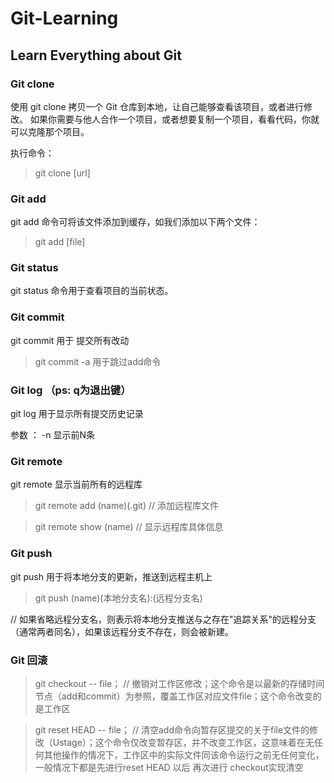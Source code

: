# Git-Learning

## Learn Everything about Git

### Git clone

使用 git clone 拷贝一个 Git 仓库到本地，让自己能够查看该项目，或者进行修改。
如果你需要与他人合作一个项目，或者想要复制一个项目，看看代码，你就可以克隆那个项目。 

执行命令：

> git clone [url]


### Git add

git add 命令可将该文件添加到缓存，如我们添加以下两个文件：

> git add [file]


### Git status

git status 命令用于查看项目的当前状态。


### Git commit

git commit 用于 提交所有改动

> git commit -a 用于跳过add命令


### Git log  （ps: q为退出键）

git log 用于显示所有提交历史记录

参数 ： -n 显示前N条


### Git remote 

git remote 显示当前所有的远程库

> git remote add (name)(.git) // 添加远程库文件

> git remote show (name) // 显示远程库具体信息


### Git push

git push 用于将本地分支的更新，推送到远程主机上

> git push (name)(本地分支名):(远程分支名)

// 如果省略远程分支名，则表示将本地分支推送与之存在"追踪关系"的远程分支（通常两者同名），如果该远程分支不存在，则会被新建。

### Git 回滚

> git checkout -- file；
// 撤销对工作区修改；这个命令是以最新的存储时间节点（add和commit）为参照，覆盖工作区对应文件file；这个命令改变的是工作区

>git reset HEAD -- file；
// 清空add命令向暂存区提交的关于file文件的修改（Ustage）；这个命令仅改变暂存区，并不改变工作区，这意味着在无任何其他操作的情况下，工作区中的实际文件同该命令运行之前无任何变化，一般情况下都是先进行reset HEAD 以后 再次进行 checkout实现清空
